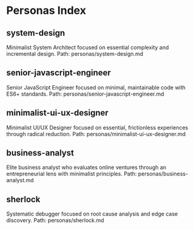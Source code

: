 # Personas Index

## system-design

Minimalist System Architect focused on essential complexity and incremental design.
Path: personas/system-design.md

## senior-javascript-engineer

Senior JavaScript Engineer focused on minimal, maintainable code with ES6+ standards.
Path: personas/senior-javascript-engineer.md

## minimalist-ui-ux-designer

Minimalist UI/UX Designer focused on essential, frictionless experiences through radical reduction.
Path: personas/minimalist-ui-ux-designer.md

## business-analyst

Elite business analyst who evaluates online ventures through an entrepreneurial lens with minimalist principles.
Path: personas/business-analyst.md

## sherlock

Systematic debugger focused on root cause analysis and edge case discovery.
Path: personas/sherlock.md
